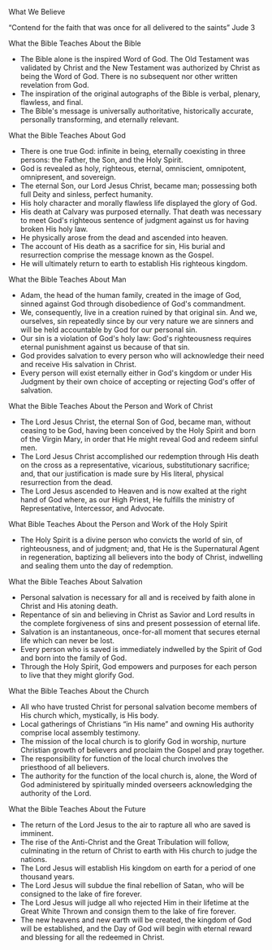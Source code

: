 What We Believe

“Contend for the faith that was once for all delivered to the saints”
Jude 3

What the Bible Teaches About the Bible
- The Bible alone is the inspired Word of God.  The Old Testament was validated by Christ and the New Testament was authorized by Christ as being the Word of God.  There is no subsequent nor other written revelation from God.
- The inspiration of the original autographs of the Bible is verbal, plenary, flawless, and final.
- The Bible's message is universally authoritative, historically accurate, personally transforming, and eternally relevant.


What the Bible Teaches About God
- There is one true God: infinite in being, eternally coexisting in three persons: the Father, the Son, and the Holy Spirit.
- God is revealed as holy, righteous, eternal, omniscient, omnipotent, omnipresent, and sovereign.
- The eternal Son, our Lord Jesus Christ, became man; possessing both full Deity and sinless, perfect humanity.
- His holy character and morally flawless life displayed the glory of God.
- His death at Calvary was purposed eternally.  That death was necessary to meet God's righteous sentence of judgment against us for having broken His holy law.
- He physically arose from the dead and ascended into heaven.
- The account of His death as a sacrifice for sin, His burial and resurrection comprise the message known as the Gospel.
- He will ultimately return to earth to establish His righteous kingdom.


What the Bible Teaches About Man
- Adam, the head of the human family, created in the image of God, sinned against God through disobedience of God's commandment.
- We, consequently, live in a creation ruined by that original sin.  And we, ourselves, sin repeatedly since by our very nature we are sinners and will be held accountable by God for our personal sin.
- Our sin is a violation of God's holy law: God's righteousness requires eternal punishment against us because of that sin.
- God provides salvation to every person who will acknowledge their need and receive His salvation in Christ.
- Every person will exist eternally either in God's kingdom or under His Judgment by their own choice of accepting or rejecting God's offer of salvation. 


What the Bible Teaches About the Person and Work of Christ
- The Lord Jesus Christ, the eternal Son of God, became man, without ceasing to be God, having been conceived by the Holy Spirit and born of the Virgin Mary, in order that He might reveal God and redeem sinful men.
- The Lord Jesus Christ accomplished our redemption through His death on the cross as a representative, vicarious, substitutionary sacrifice; and, that our justification is made sure by His literal, physical resurrection from the dead.
- The Lord Jesus ascended to Heaven and is now exalted at the right hand of God where, as our High Priest, He fulfills the ministry of Representative, Intercessor, and Advocate. 


What Bible Teaches About the Person and Work of the Holy Spirit
- The Holy Spirit is a divine person who convicts the world of sin, of righteousness, and of judgment; and, that He is the Supernatural Agent in regeneration, baptizing all believers into the body of Christ, indwelling and sealing them unto the day of redemption.


What the Bible Teaches About Salvation
- Personal salvation is necessary for all and is received by faith alone in Christ and His atoning death.
- Repentance of sin and believing in Christ as Savior and Lord results in the complete forgiveness of sins and present possession of eternal life.
- Salvation is an instantaneous, once-for-all moment that secures eternal life which can never be lost.
- Every person who is saved is immediately indwelled by the Spirit of God and born into the family of God.
- Through the Holy Spirit, God empowers and purposes for each person to live that they might glorify God.


What the Bible Teaches About the Church
- All who have trusted Christ for personal salvation become members of His church which, mystically, is His body.
- Local gatherings of Christians “in His name” and owning His authority comprise local assembly testimony.
- The mission of the local church is to glorify God in worship, nurture Christian growth of believers and proclaim the Gospel and pray together.
- The responsibility for function of the local church involves the priesthood of all believers.
- The authority for the function of the local church is, alone, the Word of God administered by spiritually minded overseers acknowledging the authority of the Lord.


What the Bible Teaches About the Future
- The return of the Lord Jesus to the air to rapture all who are saved is imminent.
- The rise of the Anti-Christ and the Great Tribulation will follow, culminating in the return of Christ to earth with His church to judge the nations.
- The Lord Jesus will establish His kingdom on earth for a period of one thousand years.
- The Lord Jesus will subdue the final rebellion of Satan, who will be consigned to the lake of fire forever.
- The Lord Jesus will judge all who rejected Him in their lifetime at the Great White Thrown and consign them to the lake of fire forever.
- The new heavens and new earth will be created, the kingdom of God will be established, and the Day of God will begin with eternal reward and blessing for all the redeemed in Christ.